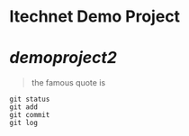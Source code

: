 # Itechnet Demo Project
# ***demoproject2***
> the famous quote is

```
git status
git add
git commit
git log
```
